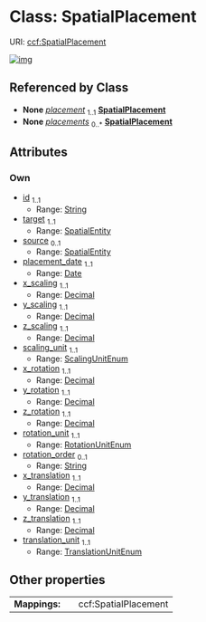 
# Class: SpatialPlacement




URI: [ccf:SpatialPlacement](http://purl.org/ccf/SpatialPlacement)


[![img](https://yuml.me/diagram/nofunky;dir:TB/class/[SpatialEntity]<source%200..1-%20[SpatialPlacement&#124;id:string;placement_date:date;x_scaling:decimal;y_scaling:decimal;z_scaling:decimal;scaling_unit:ScalingUnitEnum;x_rotation:decimal;y_rotation:decimal;z_rotation:decimal;rotation_unit:RotationUnitEnum;rotation_order:string%20%3F;x_translation:decimal;y_translation:decimal;z_translation:decimal;translation_unit:TranslationUnitEnum],[SpatialEntity]<target%201..1-%20[SpatialPlacement],[SpatialObjectReference]++-%20placement%201..1>[SpatialPlacement],[SpatialEntity]++-%20placements%200..*>[SpatialPlacement],[SpatialObjectReference],[SpatialEntity])](https://yuml.me/diagram/nofunky;dir:TB/class/[SpatialEntity]<source%200..1-%20[SpatialPlacement&#124;id:string;placement_date:date;x_scaling:decimal;y_scaling:decimal;z_scaling:decimal;scaling_unit:ScalingUnitEnum;x_rotation:decimal;y_rotation:decimal;z_rotation:decimal;rotation_unit:RotationUnitEnum;rotation_order:string%20%3F;x_translation:decimal;y_translation:decimal;z_translation:decimal;translation_unit:TranslationUnitEnum],[SpatialEntity]<target%201..1-%20[SpatialPlacement],[SpatialObjectReference]++-%20placement%201..1>[SpatialPlacement],[SpatialEntity]++-%20placements%200..*>[SpatialPlacement],[SpatialObjectReference],[SpatialEntity])

## Referenced by Class

 *  **None** *[placement](placement.md)*  <sub>1..1</sub>  **[SpatialPlacement](SpatialPlacement.md)**
 *  **None** *[placements](placements.md)*  <sub>0..\*</sub>  **[SpatialPlacement](SpatialPlacement.md)**

## Attributes


### Own

 * [id](id.md)  <sub>1..1</sub>
     * Range: [String](types/String.md)
 * [target](target.md)  <sub>1..1</sub>
     * Range: [SpatialEntity](SpatialEntity.md)
 * [source](source.md)  <sub>0..1</sub>
     * Range: [SpatialEntity](SpatialEntity.md)
 * [placement_date](placement_date.md)  <sub>1..1</sub>
     * Range: [Date](types/Date.md)
 * [x_scaling](x_scaling.md)  <sub>1..1</sub>
     * Range: [Decimal](types/Decimal.md)
 * [y_scaling](y_scaling.md)  <sub>1..1</sub>
     * Range: [Decimal](types/Decimal.md)
 * [z_scaling](z_scaling.md)  <sub>1..1</sub>
     * Range: [Decimal](types/Decimal.md)
 * [scaling_unit](scaling_unit.md)  <sub>1..1</sub>
     * Range: [ScalingUnitEnum](ScalingUnitEnum.md)
 * [x_rotation](x_rotation.md)  <sub>1..1</sub>
     * Range: [Decimal](types/Decimal.md)
 * [y_rotation](y_rotation.md)  <sub>1..1</sub>
     * Range: [Decimal](types/Decimal.md)
 * [z_rotation](z_rotation.md)  <sub>1..1</sub>
     * Range: [Decimal](types/Decimal.md)
 * [rotation_unit](rotation_unit.md)  <sub>1..1</sub>
     * Range: [RotationUnitEnum](RotationUnitEnum.md)
 * [rotation_order](rotation_order.md)  <sub>0..1</sub>
     * Range: [String](types/String.md)
 * [x_translation](x_translation.md)  <sub>1..1</sub>
     * Range: [Decimal](types/Decimal.md)
 * [y_translation](y_translation.md)  <sub>1..1</sub>
     * Range: [Decimal](types/Decimal.md)
 * [z_translation](z_translation.md)  <sub>1..1</sub>
     * Range: [Decimal](types/Decimal.md)
 * [translation_unit](translation_unit.md)  <sub>1..1</sub>
     * Range: [TranslationUnitEnum](TranslationUnitEnum.md)

## Other properties

|  |  |  |
| --- | --- | --- |
| **Mappings:** | | ccf:SpatialPlacement |

